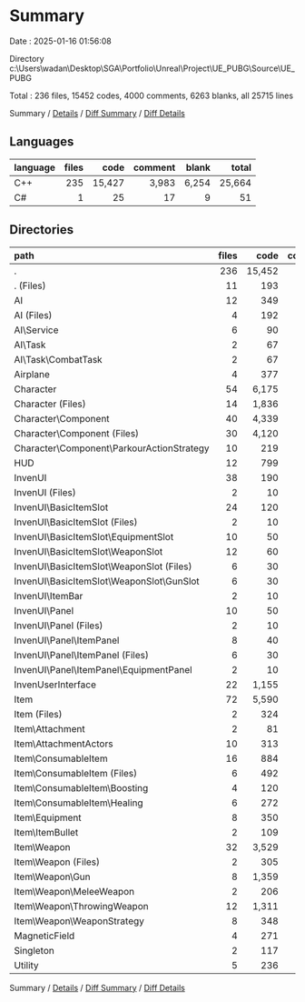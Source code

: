 # Summary

Date : 2025-01-16 01:56:08

Directory c:\\Users\\wadan\\Desktop\\SGA\\Portfolio\\Unreal\\Project\\UE_PUBG\\Source\\UE_PUBG

Total : 236 files,  15452 codes, 4000 comments, 6263 blanks, all 25715 lines

Summary / [Details](details.md) / [Diff Summary](diff.md) / [Diff Details](diff-details.md)

## Languages
| language | files | code | comment | blank | total |
| :--- | ---: | ---: | ---: | ---: | ---: |
| C++ | 235 | 15,427 | 3,983 | 6,254 | 25,664 |
| C# | 1 | 25 | 17 | 9 | 51 |

## Directories
| path | files | code | comment | blank | total |
| :--- | ---: | ---: | ---: | ---: | ---: |
| . | 236 | 15,452 | 4,000 | 6,263 | 25,715 |
| . (Files) | 11 | 193 | 76 | 94 | 363 |
| AI | 12 | 349 | 52 | 170 | 571 |
| AI (Files) | 4 | 192 | 15 | 80 | 287 |
| AI\\Service | 6 | 90 | 18 | 59 | 167 |
| AI\\Task | 2 | 67 | 19 | 31 | 117 |
| AI\\Task\\CombatTask | 2 | 67 | 19 | 31 | 117 |
| Airplane | 4 | 377 | 90 | 164 | 631 |
| Character | 54 | 6,175 | 1,720 | 2,463 | 10,358 |
| Character (Files) | 14 | 1,836 | 534 | 724 | 3,094 |
| Character\\Component | 40 | 4,339 | 1,186 | 1,739 | 7,264 |
| Character\\Component (Files) | 30 | 4,120 | 1,137 | 1,600 | 6,857 |
| Character\\Component\\ParkourActionStrategy | 10 | 219 | 49 | 139 | 407 |
| HUD | 12 | 799 | 259 | 407 | 1,465 |
| InvenUI | 38 | 190 | 95 | 171 | 456 |
| InvenUI (Files) | 2 | 10 | 5 | 9 | 24 |
| InvenUI\\BasicItemSlot | 24 | 120 | 60 | 108 | 288 |
| InvenUI\\BasicItemSlot (Files) | 2 | 10 | 5 | 9 | 24 |
| InvenUI\\BasicItemSlot\\EquipmentSlot | 10 | 50 | 25 | 45 | 120 |
| InvenUI\\BasicItemSlot\\WeaponSlot | 12 | 60 | 30 | 54 | 144 |
| InvenUI\\BasicItemSlot\\WeaponSlot (Files) | 6 | 30 | 15 | 27 | 72 |
| InvenUI\\BasicItemSlot\\WeaponSlot\\GunSlot | 6 | 30 | 15 | 27 | 72 |
| InvenUI\\ItemBar | 2 | 10 | 5 | 9 | 24 |
| InvenUI\\Panel | 10 | 50 | 25 | 45 | 120 |
| InvenUI\\Panel (Files) | 2 | 10 | 5 | 9 | 24 |
| InvenUI\\Panel\\ItemPanel | 8 | 40 | 20 | 36 | 96 |
| InvenUI\\Panel\\ItemPanel (Files) | 6 | 30 | 15 | 27 | 72 |
| InvenUI\\Panel\\ItemPanel\\EquipmentPanel | 2 | 10 | 5 | 9 | 24 |
| InvenUserInterface | 22 | 1,155 | 304 | 467 | 1,926 |
| Item | 72 | 5,590 | 1,273 | 2,071 | 8,934 |
| Item (Files) | 2 | 324 | 76 | 99 | 499 |
| Item\\Attachment | 2 | 81 | 9 | 25 | 115 |
| Item\\AttachmentActors | 10 | 313 | 42 | 90 | 445 |
| Item\\ConsumableItem | 16 | 884 | 149 | 387 | 1,420 |
| Item\\ConsumableItem (Files) | 6 | 492 | 100 | 219 | 811 |
| Item\\ConsumableItem\\Boosting | 4 | 120 | 16 | 55 | 191 |
| Item\\ConsumableItem\\Healing | 6 | 272 | 33 | 113 | 418 |
| Item\\Equipment | 8 | 350 | 112 | 167 | 629 |
| Item\\ItemBullet | 2 | 109 | 10 | 29 | 148 |
| Item\\Weapon | 32 | 3,529 | 875 | 1,274 | 5,678 |
| Item\\Weapon (Files) | 2 | 305 | 76 | 112 | 493 |
| Item\\Weapon\\Gun | 8 | 1,359 | 210 | 337 | 1,906 |
| Item\\Weapon\\MeleeWeapon | 2 | 206 | 75 | 82 | 363 |
| Item\\Weapon\\ThrowingWeapon | 12 | 1,311 | 423 | 594 | 2,328 |
| Item\\Weapon\\WeaponStrategy | 8 | 348 | 91 | 149 | 588 |
| MagneticField | 4 | 271 | 70 | 135 | 476 |
| Singleton | 2 | 117 | 31 | 54 | 202 |
| Utility | 5 | 236 | 30 | 67 | 333 |

Summary / [Details](details.md) / [Diff Summary](diff.md) / [Diff Details](diff-details.md)